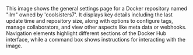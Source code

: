 This image shows the general settings page for a Docker repository named "ilm" owned by 'coolsisters7'. It displays key details including the last update time and repository size, along with options to configure tags, manage collaborators, and view other aspects like meta data or webhooks. Navigation elements highlight different sections of the Docker Hub interface, while a command box shows instructions for interacting with the image.